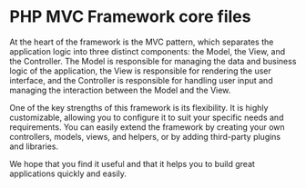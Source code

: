 # PHP MVC Framework core files

At the heart of the framework is the MVC pattern, which separates the application logic into three distinct components: the Model, the View, and the Controller. The Model is responsible for managing the data and business logic of the application, the View is responsible for rendering the user interface, and the Controller is responsible for handling user input and managing the interaction between the Model and the View.

One of the key strengths of this framework is its flexibility. It is highly customizable, allowing you to configure it to suit your specific needs and requirements. You can easily extend the framework by creating your own controllers, models, views, and helpers, or by adding third-party plugins and libraries.

We hope that you find it useful and that it helps you to build great applications quickly and easily.